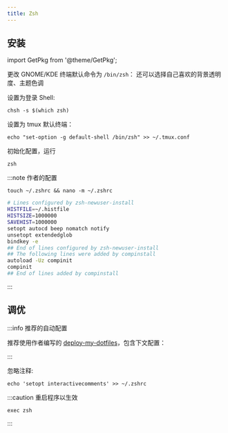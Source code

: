```yaml
---
title: Zsh
---
```


## 安装

import GetPkg from '@theme/GetPkg';

<GetPkg name="zsh" dnf apt pacman/>

更改 GNOME/KDE 终端默认命令为 `/bin/zsh`：
还可以选择自己喜欢的背景透明度、主题色调

设置为登录 Shell:

    chsh -s $(which zsh)

设置为 tmux 默认终端：

    echo "set-option -g default-shell /bin/zsh" >> ~/.tmux.conf

初始化配置，运行

    zsh

:::note 作者的配置

    touch ~/.zshrc && nano -m ~/.zshrc

```bash
# Lines configured by zsh-newuser-install
HISTFILE=~/.histfile
HISTSIZE=1000000
SAVEHIST=1000000
setopt autocd beep nomatch notify
unsetopt extendedglob
bindkey -e
## End of lines configured by zsh-newuser-install
## The following lines were added by compinstall
autoload -Uz compinit
compinit
## End of lines added by compinstall
```

:::

## 调优

:::info 推荐的自动配置

推荐使用作者编写的 [deploy-my-dotfiles](deploy-my-dotfiles)，包含下文配置：

:::

忽略注释:

    echo 'setopt interactivecomments' >> ~/.zshrc

:::caution 重启程序以生效

    exec zsh

:::
